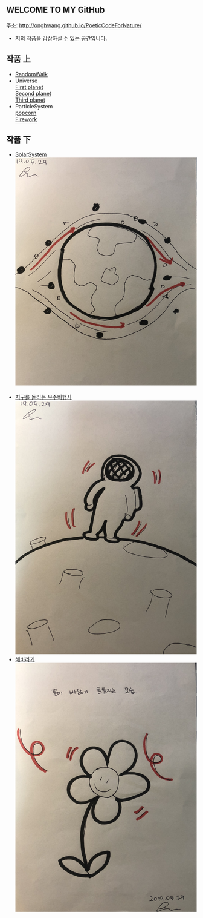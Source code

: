 
## WELCOME TO MY GitHub
 주소: <http://onghwang.github.io/PoeticCodeForNature/>
 * 저의 작품을 감상하실 수 있는 공간입니다.

## 작품 上
 * [RandomWalk](./RandomWalk/)
 * Universe <br/>
 [First planet](./universe/1) <br/>
 [Second planet](./universe/2) <br/>
 [Third planet](./universe/3) <br/>
 * ParticleSystem <br/>
 [popcorn](./Particlesystem/1) <br/>
 [Firework](./Particlesystem/2)

## 작품 下
 * [SolarSystem](./solarsystem/)
 ![1번작품](./image/2.JPG) <br/> <br/>
* [지구를 돌리는 우주비행사](./ast/)
 ![2번작품](./image/3.JPG)
 * [해바라기](./sunflower/)
![3번작품](./image/4.JPG)
